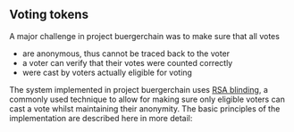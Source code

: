 ## Voting tokens

A major challenge in project buergerchain was to make sure that all votes

* are anonymous, thus cannot be traced back to the voter
* a voter can verify that their votes were counted correctly
* were cast by voters actually eligible for voting

The system implemented in project buergerchain uses [RSA blinding](https://en.wikipedia.org/wiki/Blinding_(cryptography)), a commonly used technique to allow for making sure only eligible voters can cast a vote whilst maintaining their anonymity. The basic principles of the implementation are described here in more detail:
